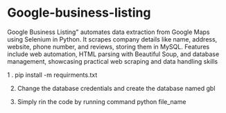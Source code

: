 # Google-business-listing
Google Business Listing" automates data extraction from Google Maps using Selenium in Python. It scrapes company details like name, address, website, phone number, and reviews, storing them in MySQL. Features include web automation, HTML parsing with Beautiful Soup, and database management, showcasing practical web scraping and data handling skills


1 . pip install -m requirments.txt

2. Change the database credentials and create the database named gbl
   
3. Simply rin the code by running command python file_name
